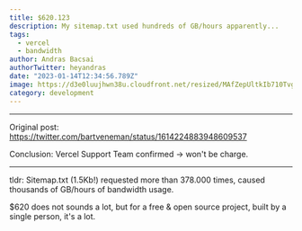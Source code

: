 ```yaml
---
title: $620.123
description: My sitemap.txt used hundreds of GB/hours apparently...
tags:
  - vercel
  - bandwidth
author: Andras Bacsai
authorTwitter: heyandras
date: "2023-01-14T12:34:56.789Z"
image: https://d3e0luujhwn38u.cloudfront.net/resized/MAfZepUltkIb710TvgJXuavVpP4RmeFXgrUJfy8xgXE/s:1200/plain/s3://typefully-user-uploads/img/original/10070/c29191b7-a1a1-4ce1-839d-7ca769b9b23c.png__edited
category: development
---
```


--- 

Original post: https://twitter.com/bartveneman/status/1614224883948609537

Conclusion: Vercel Support Team confirmed -> won't be charge.

--- 

tldr: Sitemap.txt (1.5Kb!) requested more than 378.000 times, caused thousands of GB/hours of bandwidth usage. 

$620 does not sounds a lot, but for a free & open source project, built by a single person, it's a lot.
